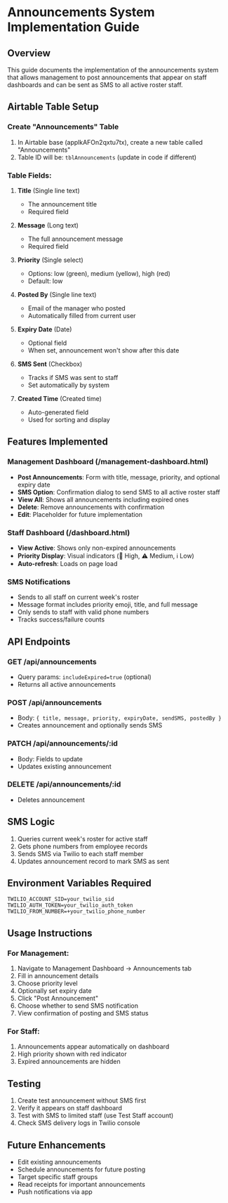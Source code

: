 # Announcements System Implementation Guide

## Overview
This guide documents the implementation of the announcements system that allows management to post announcements that appear on staff dashboards and can be sent as SMS to all active roster staff.

## Airtable Table Setup

### Create "Announcements" Table
1. In Airtable base (applkAFOn2qxtu7tx), create a new table called "Announcements"
2. Table ID will be: `tblAnnouncements` (update in code if different)

### Table Fields:
1. **Title** (Single line text)
   - The announcement title
   - Required field

2. **Message** (Long text)
   - The full announcement message
   - Required field

3. **Priority** (Single select)
   - Options: low (green), medium (yellow), high (red)
   - Default: low

4. **Posted By** (Single line text)
   - Email of the manager who posted
   - Automatically filled from current user

5. **Expiry Date** (Date)
   - Optional field
   - When set, announcement won't show after this date

6. **SMS Sent** (Checkbox)
   - Tracks if SMS was sent to staff
   - Set automatically by system

7. **Created Time** (Created time)
   - Auto-generated field
   - Used for sorting and display

## Features Implemented

### Management Dashboard (/management-dashboard.html)
- **Post Announcements**: Form with title, message, priority, and optional expiry date
- **SMS Option**: Confirmation dialog to send SMS to all active roster staff
- **View All**: Shows all announcements including expired ones
- **Delete**: Remove announcements with confirmation
- **Edit**: Placeholder for future implementation

### Staff Dashboard (/dashboard.html)  
- **View Active**: Shows only non-expired announcements
- **Priority Display**: Visual indicators (🚨 High, ⚠️ Medium, ℹ️ Low)
- **Auto-refresh**: Loads on page load

### SMS Notifications
- Sends to all staff on current week's roster
- Message format includes priority emoji, title, and full message
- Only sends to staff with valid phone numbers
- Tracks success/failure counts

## API Endpoints

### GET /api/announcements
- Query params: `includeExpired=true` (optional)
- Returns all active announcements

### POST /api/announcements
- Body: `{ title, message, priority, expiryDate, sendSMS, postedBy }`
- Creates announcement and optionally sends SMS

### PATCH /api/announcements/:id
- Body: Fields to update
- Updates existing announcement

### DELETE /api/announcements/:id
- Deletes announcement

## SMS Logic
1. Queries current week's roster for active staff
2. Gets phone numbers from employee records
3. Sends SMS via Twilio to each staff member
4. Updates announcement record to mark SMS as sent

## Environment Variables Required
```
TWILIO_ACCOUNT_SID=your_twilio_sid
TWILIO_AUTH_TOKEN=your_twilio_auth_token  
TWILIO_FROM_NUMBER=+your_twilio_phone_number
```

## Usage Instructions

### For Management:
1. Navigate to Management Dashboard → Announcements tab
2. Fill in announcement details
3. Choose priority level
4. Optionally set expiry date
5. Click "Post Announcement"
6. Choose whether to send SMS notification
7. View confirmation of posting and SMS status

### For Staff:
1. Announcements appear automatically on dashboard
2. High priority shown with red indicator
3. Expired announcements are hidden

## Testing
1. Create test announcement without SMS first
2. Verify it appears on staff dashboard
3. Test with SMS to limited staff (use Test Staff account)
4. Check SMS delivery logs in Twilio console

## Future Enhancements
- Edit existing announcements
- Schedule announcements for future posting
- Target specific staff groups
- Read receipts for important announcements
- Push notifications via app
